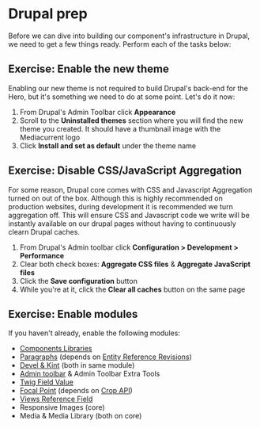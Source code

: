 # Drupal prep

Before we can dive into building our component's infrastructure in Drupal, we need to get a few things ready. Perform each of the tasks below:

## Exercise: Enable the new theme

Enabling our new theme is not required to build Drupal's back-end for the Hero, but it's something we need to do at some point. Let's do it now:

1. From Drupal's Admin Toolbar click **Appearance**
2. Scroll to the **Uninstalled themes** section where you will find the new theme you created.  It should have a thumbnail image with the Mediacurrent logo
3. Click **Install and set as default** under the theme name

## Exercise: Disable CSS/JavaScript Aggregation

For some reason, Drupal core comes with CSS and Javascript Aggregation turned on out of the box. Although this is highly recommended on production websites, during development it is recommended we turn aggregation off. This will ensure CSS and Javascript code we write will be instantly available on our drupal pages without having to continuously clearn Drupal caches.

1. From Drupal's Admin toolbar click **Configuration &gt; Development &gt; Performance**
2. Clear both check boxes: **Aggregate CSS files** & **Aggregate JavaScript files**
3. Click the **Save configuration** button
4. While you're at it, click the **Clear all caches** button on the same page

## Exercise: Enable modules

If you haven't already, enable the following modules:

* [Components Libraries](https://www.drupal.org/project/components)
* [Paragraphs](https://www.drupal.org/project/paragraphs) \(depends on [Entity Reference Revisions](https://www.drupal.org/project/entity_reference_revisions)\)
* [Devel & Kint](https://www.drupal.org/project/devel) \(both in same module\)
* [Admin toolbar](https://www.drupal.org/project/admin_toolbar) & Admin Toolbar Extra Tools
* [Twig Field Value](https://www.drupal.org/project/twig_field_value)
* [Focal Point](https://www.drupal.org/project/focal_point) \(depends on [Crop API](https://www.drupal.org/project/crop)\)
* [Views Reference Field](https://www.drupal.org/project/viewsreference)
* Responsive Images \(core\)
* Media & Media Library \(both on core\)

